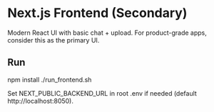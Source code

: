 # Next.js Frontend (Secondary)

Modern React UI with basic chat + upload. For product-grade apps, consider this as the primary UI.

## Run

npm install
./run_frontend.sh

Set NEXT_PUBLIC_BACKEND_URL in root .env if needed (default http://localhost:8050).
